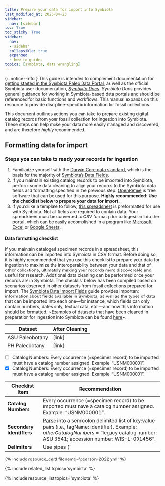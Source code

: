```yaml
---
title: Prepare your data for import into Symbiota
last_modified_at: 2025-04-23
sidebar:
  nav: [sidebar]
toc: True
toc_sticky: True
sidebar:
  nav:
  - sidebar
  collapsible: true
  expanded:
  - how-to-guides
topics: [symbiota, data wrangling]
---
```


{: .notice--info }
This guide is intended to complement documentation for [getting started in the Symbiota Paleo Data Portal](/knowledge-hub/how-to-guides/how-to-get-started-in-the-symbiota-paleo-data-portal.html), as well as the official Symbiota user documentation, [_Symbiota Docs_](https://biokic.github.io/symbiota-docs/). _Symbiota Docs_ provides general guidance for working in Symbiota-based data portals and should be referenced for basic functions and workflows. This manual expands on this resource to provide discipline-specific information for fossil collections.

This document outlines actions you can take to prepare existing digital catalog records from your fossil collection for ingestion into Symbiota. These steps can help make your data more easily managed and discovered, and are therefore _highly_ recommended.

## Formatting data for import

### Steps you can take to ready your records for ingestion
1. Familiarize yourself with the [Darwin Core data standard](https://dwc.tdwg.org/terms/), which is the basis for the majority of [Symbiota’s Data Fields](https://biokic.github.io/symbiota-docs/editor/edit/fields/).
2. If you maintain existing catalog records to be imported into Symbiota, perform some data cleaning to align your records to the Symbiota data fields and formatting specified in the previous step. [OpenRefine](https://doi.org/10.5281/zenodo.6574728) is free software that can be used for this purpose. **Highly recommended: Use the checklist below to prepare your data for import.**
3. If you’d like a template to follow, [this spreadsheet](https://docs.google.com/spreadsheets/d/1b1aN6NuoOEN4IlToV3Uk33xpSwrbcn3-uceSnlgf8JI/edit?usp=sharing) is preformatted for use with Symbiota. Not all fields are required to contain data. Your spreadsheet must be converted to CSV format prior to ingestion into the portal, which can be easily accomplished in a program like [Microsoft Excel](https://support.microsoft.com/en-us/office/save-a-workbook-to-text-format-txt-or-csv-3e9a9d6c-70da-4255-aa28-fcacf1f081e6) or [Google Sheets](https://support.google.com/docs/answer/49114?sjid=17532513690429081890-NC).

#### Data formatting checklist
If you maintain cataloged specimen records in a spreadsheet, this information can be imported into Symbiota in CSV format. Before doing so, it is highly recommended that you use this checklist to prepare your data for ingestion to maximize the interoperability between your data and that of other collections, ultimately making your records more discoverable and useful for research. Additional data cleaning can be performed once your records are in Symbiota. The checklist below has been compiled based on scenarios observed in other datasets from fossil collections prepared for import. The [Symbiota Data Import Fields](https://biokic.github.io/symbiota-docs/coll_manager/upload/fields/) guide provides important information about fields available in Symbiota, as well as the types of data that can be imported into each one—for instance, which fields can only contain numbers, dates only, textual data, etc.—and how this information should be formatted. ~Examples of datasets that have been cleaned in preparation for ingestion into Symbiota can be found [here]()~. 

| Dataset | After Cleaning |
| --------------- | ------ |
| ASU Paleobotany | [link] | 
| PH Paleobotany  | [link] |

- [ ] Catalog Numbers: Every occurrence (=specimen record) to be imported must have a catalog number assigned. Example: “USNM000001”.
- [x] Catalog Numbers: Every occurrence (=specimen record) to be imported must have a catalog number assigned. Example: “USNM000001”.
      
| Checklist Item | Recommendation |
| -------------- | -------------- |
| **Catalog Numbers** | Every occurrence (=specimen record) to be imported must have a catalog number assigned. Example: “USNM000001”. |
| **Secondary identifiers** | [Parse](https://biokic.github.io/symbiota-docs/editor/edit/fields/catno/) into a semicolon delimited list of key:value pairs (i.e., tagName: identifier). Example: _otherCatalogNumbers_ = “legacy catalog number: ASU 3541; accession number: WIS-L-001456”. |
| **Delimiters** | Use pipes (`|`) or semicolons to separate values in a list, and be consistent with formatting. Doing so will facilitate parsing of data, if ever needed, in the future. Avoid using commas as delimiters.  Example: _Associated Collectors_ = “Charlotte Hill | Samuel Scudder | Arthur Lakes” |


{% include resource_card filename='pearson-2022.yml' %}

{% include related_list topics='symbiota' %}

{% include resource_list topics='symbiota' %}

